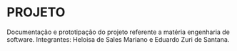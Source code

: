 # PROJETO
Documentação e prototipação do projeto referente a matéria engenharia de software.
Integrantes: Heloisa de Sales Mariano e Eduardo Zuri de Santana.
